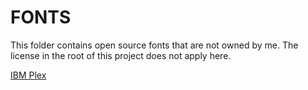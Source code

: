 FONTS
================================================================
This folder contains open source fonts that are not owned by me.
The license in the root of this project does not apply here.

[IBM Plex](https://github.com/IBM/plex)

